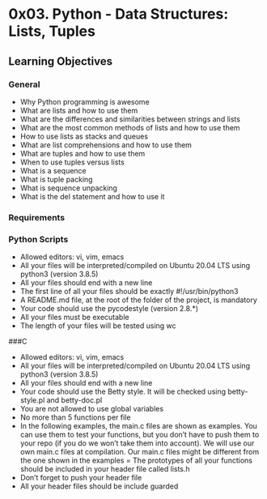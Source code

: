 # 0x03. Python - Data Structures: Lists, Tuples

## Learning Objectives 

### General 

- Why Python programming is awesome 
- What are lists and how to use them 
- What are the differences and similarities between strings and lists 
- What are the most common methods of lists and how to use them 
- How to use lists as stacks and queues 
- What are list comprehensions and how to use them 
- What are tuples and how to use them 
- When to use tuples versus lists 
- What is a sequence 
- What is tuple packing 
- What is sequence unpacking 
- What is the del statement and how to use it 

### Requirements

### Python Scripts

- Allowed editors: vi, vim, emacs 
- All your files will be interpreted/compiled on Ubuntu 20.04 LTS using python3 (version 3.8.5) 
- All your files should end with a new line 
- The first line of all your files should be exactly #!/usr/bin/python3 
- A README.md file, at the root of the folder of the project, is mandatory 
- Your code should use the pycodestyle (version 2.8.\*) 
- All your files must be executable 
- The length of your files will be tested using wc 

###C 

- Allowed editors: vi, vim, emacs 
- All your files will be interpreted/compiled on Ubuntu 20.04 LTS using python3 (version 3.8.5) 
- All your files should end with a new line 
- Your code should use the Betty style. It will be checked using betty-style.pl and betty-doc.pl 
- You are not allowed to use global variables 
- No more than 5 functions per file 
- In the following examples, the main.c files are shown as examples. You can use them to test your functions, but you don’t have to push them to your repo (if you do we won’t take them into account). We will   use our own main.c files at compilation. Our main.c files might be different from the one shown in the examples 
= The prototypes of all your functions should be included in your header file called lists.h 
- Don’t forget to push your header file 
- All your header files should be include guarded 
